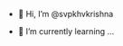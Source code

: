 - 👋 Hi, I’m @svpkhvkrishna

- 🌱 I’m currently learning ...


<!---
svpkhvkrishna/svpkhvkrishna is a ✨ special ✨ repository because its `README.md` (this file) appears on your GitHub profile.
You can click the Preview link to take a look at your changes.
--->
